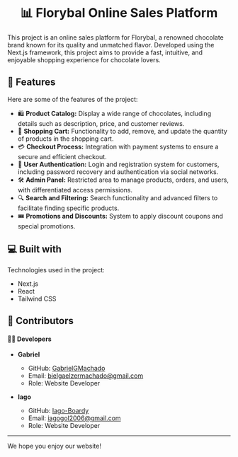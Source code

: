 <h1 align="center">📊 Florybal Online Sales Platform</h1>

<p id="description">This project is an online sales platform for Florybal, a renowned chocolate brand known for its quality and unmatched flavor. Developed using the Next.js framework, this project aims to provide a fast, intuitive, and enjoyable shopping experience for chocolate lovers.</p>

## 🧐 Features

Here are some of the features of the project:

- 🛍️ **Product Catalog:** Display a wide range of chocolates, including details such as description, price, and customer reviews.
- 🛒 **Shopping Cart:** Functionality to add, remove, and update the quantity of products in the shopping cart.
- 💳 **Checkout Process:** Integration with payment systems to ensure a secure and efficient checkout.
- 🔐 **User Authentication:** Login and registration system for customers, including password recovery and authentication via social networks.
- 🛠️ **Admin Panel:** Restricted area to manage products, orders, and users, with differentiated access permissions.
- 🔍 **Search and Filtering:** Search functionality and advanced filters to facilitate finding specific products.
- 🎟️ **Promotions and Discounts:** System to apply discount coupons and special promotions.

## 💻 Built with

Technologies used in the project:

- Next.js
- React
- Tailwind CSS

## 🎉 Contributors

#### 👨‍💻 Developers

- **Gabriel**
  - GitHub: [GabrielGMachado](https://github.com/GabrielGMachado)
  - Email: bielgaelzermachado@gmail.com
  - Role: Website Developer

- **Iago**
  - GitHub: [Iago-Boardy](https://github.com/Iago-Boardy)
  - Email: iagogol2006@gmail.com
  - Role: Website Developer

---

We hope you enjoy our website!

